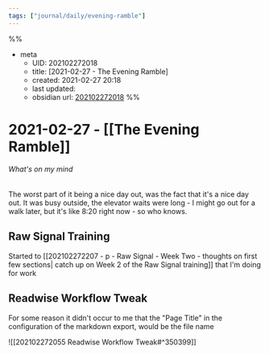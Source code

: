 ```yaml
---
tags: ["journal/daily/evening-ramble"]
---
```

%%
- meta
	- UID: 202102272018
	- title: [2021-02-27 - The Evening Ramble]
	- created: 2021-02-27 20:18
	- last updated: 
	- obsidian url:  [202102272018](obsidian://open?vault=not-a-robot&file=daily%2F202102272018%202021-02-27%20-%20The%20Evening%20Ramble)
%%

# 2021-02-27 - [[The Evening Ramble]]

###### What's on my mind

The worst part of it being a nice day out, was the fact that it's a nice day out. It was busy outside, the elevator waits were long - I might go out for a walk later, but it's like 8:20 right now - so who knows.


## Raw Signal Training

Started to [[202102272207 - p - Raw Signal - Week Two - thoughts on first few sections| catch up on Week 2 of the Raw Signal training]] that I'm doing for work 


## Readwise Workflow Tweak

For some reason it didn't occur to me that the "Page Title" in the configuration of the markdown export, would be the file name 

![[202102272055 Readwise Workflow Tweak#^350399]]


